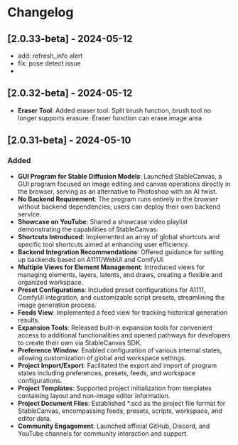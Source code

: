 # Changelog

## [2.0.33-beta] - 2024-05-12
- add: refresh_info alert
- fix: pose detect issue
- 
## [2.0.32-beta] - 2024-05-12
- **Eraser Tool**: Added eraser tool. Split brush function, brush tool no longer supports erasure. Eraser function can erase image area

## [2.0.31-beta] - 2024-05-10

### Added
- **GUI Program for Stable Diffusion Models**: Launched StableCanvas, a GUI program focused on image editing and canvas operations directly in the browser, serving as an alternative to Photoshop with an AI twist.
- **No Backend Requirement**: The program runs entirely in the browser without backend dependencies; users can deploy their own backend service.
- **Showcase on YouTube**: Shared a showcase video playlist demonstrating the capabilities of StableCanvas.
- **Shortcuts Introduced**: Implemented an array of global shortcuts and specific tool shortcuts aimed at enhancing user efficiency.
- **Backend Integration Recommendations**: Offered guidance for setting up backends based on A1111/WebUI and ComfyUI.
- **Multiple Views for Element Management**: Introduced views for managing elements, layers, latents, and draws, creating a flexible and organized workspace.
- **Preset Configurations**: Included preset configurations for A1111, ComfyUI integration, and customizable script presets, streamlining the image generation process.
- **Feeds View**: Implemented a feed view for tracking historical generation results.
- **Expansion Tools**: Released built-in expansion tools for convenient access to additional functionalities and opened pathways for developers to create their own via StableCanvas SDK.
- **Preference Window**: Enabled configuration of various internal states, allowing customization of global and workspace settings.
- **Project Import/Export**: Facilitated the export and import of program states including preferences, presets, feeds, and workspace configurations.
- **Project Templates**: Supported project initialization from templates containing layout and non-image editor information.
- **Project Document Files**: Established *.scd as the project file format for StableCanvas, encompassing feeds, presets, scripts, workspace, and editor data.
- **Community Engagement**: Launched official GitHub, Discord, and YouTube channels for community interaction and support.
